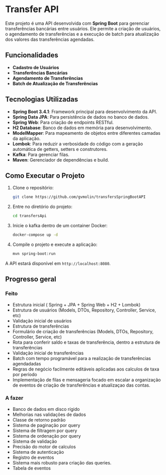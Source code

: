 # Transfer API

Este projeto é uma API desenvolvida com **Spring Boot** para gerenciar transferências bancárias entre usuários. Ele permite a criação de usuários, o agendamento de transferências e a execução de batch para atualização dos valores das transferências agendadas.

## Funcionalidades

- **Cadastro de Usuários**
- **Transferências Bancárias**
- **Agendamento de Transferências**
- **Batch de Atualização de Transferências**

## Tecnologias Utilizadas

- **Spring Boot 3.4.1**: Framework principal para desenvolvimento da API.
- **Spring Data JPA**: Para persistência de dados no banco de dados.
- **Spring Web**: Para criação de endpoints RESTful.
- **H2 Database**: Banco de dados em memória para desenvolvimento.
- **ModelMapper**: Para mapeamento de objetos entre diferentes camadas da aplicação.
- **Lombok**: Para reduzir a verbosidade do código com a geração automática de getters, setters e construtores.
- **Kafka**: Para gerenciar filas.
- **Maven**: Gerenciador de dependências e build.

## Como Executar o Projeto

1. Clone o repositório:

   ```bash
   git clone https://github.com/gvmolin/transfersSpringBootAPI
   ```

2. Entre no diretório do projeto:

   ```bash
   cd transfersApi
   ```

3. Inicie o kafka dentro de um container Docker:

   ```bash
   docker-compose up -d
   ```

4. Compile o projeto e execute a aplicação:

   ```bash
   mvn spring-boot:run
   ```

A API estará disponível em `http://localhost:8080`.

## Progresso geral

### Feito
- Estrutura inicial ( Spring + JPA + Spring Web + H2 + Lombok)
- Estrutura de usuários (Models, DTOs, Repository, Controller, Service, etc)
- Validação inicial de usuários
- Estrutura de transferências
- Formulário de criação de transferências (Models, DTOs, Repository, Controller, Service, etc)
- Rota para conferir saldo e taxas de transferência, dentro a estrutura de transferências
- Validação inicial de transferências
- Batch com tempo programável para a realização de transferências agendadadas
- Regras de negócio facilmente editáveis aplicadas aos calculos de taxa por período
- Implementação de filas e mensageria focado em escalar a organização de eventos de criação de transferências e atualizaçao das contas.

### A fazer
- Banco de dados em disco rígido
- Melhorias nas validações de dados
- Classe de retorno padrão
- Sistema de paginação por query
- Sistema de filtragem por query
- Sistema de ordenação por query
- Sistema de validação
- Precisão do motor de calculos
- Sistema de autenticação
- Registro de eventos
- Sistema mais robusto para criação das queries.
- Tabela de eventos
